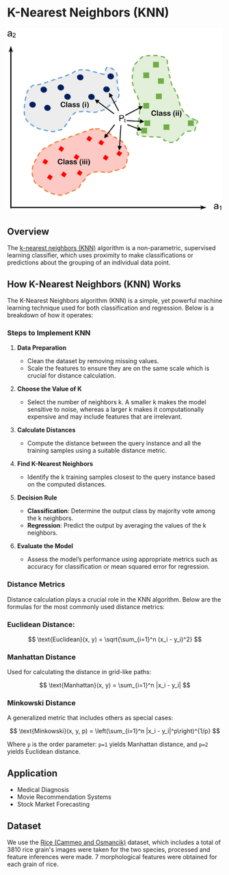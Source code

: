 # K-Nearest Neighbors (KNN)

![KNN](https://github.com/Naiwen1997/IDNE-577-Machine-Learning/blob/master/Images/KNN.png)

## Overview
The [k-nearest neighbors (KNN)](https://en.wikipedia.org/wiki/K-nearest_neighbors_algorithm) algorithm is a non-parametric, supervised learning classifier, which uses proximity to make classifications or predictions about the grouping of an individual data point.

## How K-Nearest Neighbors (KNN) Works

The K-Nearest Neighbors algorithm (KNN) is a simple, yet powerful machine learning technique used for both classification and regression. Below is a breakdown of how it operates:

### Steps to Implement KNN

1. **Data Preparation**
   - Clean the dataset by removing missing values.
   - Scale the features to ensure they are on the same scale which is crucial for distance calculation.

2. **Choose the Value of K**
   - Select the number of neighbors k. A smaller k makes the model sensitive to noise, whereas a larger k makes it computationally expensive and may include features that are irrelevant.

3. **Calculate Distances**
   - Compute the distance between the query instance and all the training samples using a suitable distance metric.

4. **Find K-Nearest Neighbors**
   - Identify the k training samples closest to the query instance based on the computed distances.

5. **Decision Rule**
   - **Classification**: Determine the output class by majority vote among the k neighbors.
   - **Regression**: Predict the output by averaging the values of the k neighbors.

6. **Evaluate the Model**
   - Assess the model’s performance using appropriate metrics such as accuracy for classification or mean squared error for regression.

### Distance Metrics

Distance calculation plays a crucial role in the KNN algorithm. Below are the formulas for the most commonly used distance metrics:

### Euclidean Distance: 

$$
\text{Euclidean}(x, y) = \sqrt{\sum_{i=1}^n (x_i - y_i)^2}
$$

### Manhattan Distance

Used for calculating the distance in grid-like paths:

$$
\text{Manhattan}(x, y) = \sum_{i=1}^n |x_i - y_i|
$$

### Minkowski Distance

A generalized metric that includes others as special cases:

$$
\text{Minkowski}(x, y, p) = \left(\sum_{i=1}^n |x_i - y_i|^p\right)^{1/p}
$$

Where `p` is the order parameter: `p=1` yields Manhattan distance, and `p=2` yields Euclidean distance.

## Application
- Medical Diagnosis
- Movie Recommendation Systems
- Stock Market Forecasting

## Dataset
We use the [Rice (Cammeo and Osmancik)](https://archive.ics.uci.edu/dataset/545/rice+cammeo+and+osmancik) dataset, which includes a total of 3810 rice grain's images were taken for the two species, processed and feature inferences were made. 7 morphological features were obtained for each grain of rice.